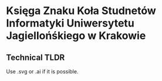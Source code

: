# Księga Znaku Koła Studnetów Informatyki Uniwersytetu Jagiellońśkiego w Krakowie

## Technical TLDR
Use .svg or .ai if it is possible.
